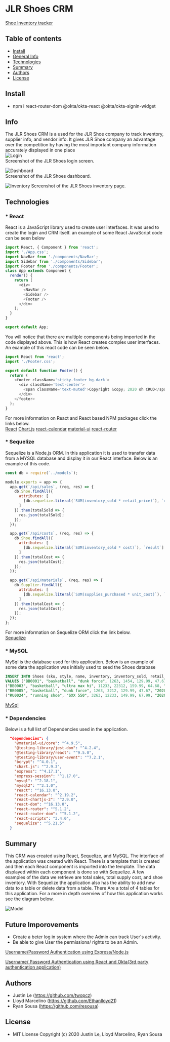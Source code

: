 # JLR Shoes CRM

[Shoe Inventory tracker](https://github.com/resousa/project-2)
## Table of contents
- [Install](#Install)
- [General Info](#Info)
- [Technologies](#Technologies)
- [Summary](#Summary)
- [Authors](#Authors)
- [License](#License)

## Install
- npm i react-router-dom @okta/okta-react @okta/okta-signin-widget

## Info
The JLR Shoes CRM is a used for the JLR Shoe company to track inventory, supplier info, and vendor info. It gives JLR Shoe company an advantage over the competition by having the most important company information accurately displayed in one place  
![Login](https://github.com/resousa/project-2/blob/dev/src/assets/images/login.PNG?raw=true)   
Screenshot of the JLR Shoes login screen.

![Dashboard](https://github.com/resousa/project-2/blob/dev/src/assets/images/dashboard.PNG?raw=true)  
Screenshot of the JLR Shoes dashboard.

![Inventory](https://github.com/resousa/project-2/blob/dev/src/assets/images/shoes.PNG?raw=true)
Screenshot of the JLR Shoes inventory page.

## Technologies
### * React
React is a JavaScript library used to create user interfaces. It was used to create the login and CRM itself. an example of some React JavaScript code can be seen below   
```javascript
import React, { Component } from 'react';
import './App.css';
import NavBar from './components/NavBar';
import Sidebar from './components/Sidebar';
import Footer from './components/Footer';
class App extends Component {
  render() {
    return (
      <div>
        <NavBar />
        <Sidebar />
        <Footer />
      </div>
    );
  }
}

export default App;
```
You will notice that there are multiple components being imported in the code displayed above. This is how React creates complex user interfaces. An example of this react code can be seen below.
```javascript
import React from 'react';
import './Footer.css';

export default function Footer() {
  return (
    <footer className='sticky-footer bg-dark'>
      <div className='text-center'>
        <span className='text-muted'>Copyright &copy; 2020 oh CRUD</span>
      </div>
    </footer>
  );
}

```
For more information on React and React based NPM packages click the links below.   
[React](https://reactjs.org/)
[Chart.js](https://www.chartjs.org/docs/latest/)
[react-calendar](https://www.npmjs.com/package/react-calendar)
[material-ui](https://www.npmjs.com/package/material-ui)
[react-router](https://reacttraining.com/react-router/)


### * Sequelize
Sequelize is a Node.js ORM. In this application it is used to transfer data from a MYSQL database and display it in our React interface. Below is an example of this code.
```javascript
const db = require(`../models`);

module.exports = app => {
  app.get(`/api/sales`, (req, res) => {
    db.Shoe.findAll({
      attributes: [
        [db.sequelize.literal(`SUM(inventory_sold * retail_price)`), `result`]
      ]
    }).then(totalSold => {
      res.json(totalSold);
    });
  });

  app.get(`/api/costs`, (req, res) => {
    db.Shoe.findAll({
      attributes: [
        [db.sequelize.literal(`SUM(inventory_sold * cost)`), `result`]
      ]
    }).then(totalCost => {
      res.json(totalCost);
    });
  });

  app.get(`/api/materials`, (req, res) => {
    db.Supplier.findAll({
      attributes: [
        [db.sequelize.literal(`SUM(supplies_purchased * unit_cost)`), `result`]
      ]
    }).then(totalCost => {
      res.json(totalCost);
    });
  });
};
```
For more information on Sequelize ORM click the link below.    
[Sequelize](https://sequelize.org/)  


### * MySQL 
MySql is the database used for this application. Below is an example of some data the application was initially used to seed the Shoes database
```sql
INSERT INTO Shoes (sku, style, name, inventory, inventory_sold, retail_price, cost, createdAt, UpdatedAt)
VALUES ("BB0001", "basketball", "dunk force", 1263, 1454, 129.99, 47.67, "2020-03-07 22:01:45.8040","2020-03-07 22:01:45.8040"), ("BB0002", "basketball", "hyper air", 263, 4552, 169.99, 77.46, "2020-03-07 22:01:45.8040","2020-03-07 22:01:45.8040"), 
("BB0003", "basketball", "ultra max hi", 11233, 22312, 159.99, 64.68, "2020-03-07 22:01:45.8040","2020-03-07 22:01:45.8040"), ("BB0004", "basketball", "ultra max lo", 15246, 21231, 109.99, 42.41, "2020-03-07 22:01:45.8040","2020-03-07 22:01:45.8040"), 
("BB0005", "basketball", "dunk force", 1263, 3212, 129.99, 47.67, "2020-03-07 22:01:45.8040","2020-03-07 22:01:45.8040"), ("BB0006", "basketball", "maxx force", 1263, 1123, 129.99, 47.67, "2020-03-07 22:01:45.8040","2020-03-07 22:01:45.8040"), 
("RU0024", "running shoe", "SXX 550", 3263, 12233, 149.99, 67.99, "2020-03-07 22:01:45.8040","2020-03-07 22:01:45.8040"), ("RU0008", "running shoe", "SXX 450", 23450, 34286, 129.99, 47.89, "2020-03-07 22:01:45.8040","2020-03-07 22:01:45.8040"),   
```
[MySql](https://www.mysql.com/)

### * Dependencies
Below is a full list of Dependencies used in the application.  
```json
  "dependencies": {
    "@material-ui/core": "^4.9.5",
    "@testing-library/jest-dom": "^4.2.4",
    "@testing-library/react": "^9.5.0",
    "@testing-library/user-event": "^7.2.1",
    "bcrypt": "^4.0.1",
    "chart.js": "^2.9.3",
    "express": "^4.17.1",
    "express-session": "^1.17.0",
    "mysql": "^2.18.1",
    "mysql2": "^2.1.0",
    "react": "^16.13.0",
    "react-calendar": "^2.19.2",
    "react-chartjs-2": "^2.9.0",
    "react-dom": "^16.13.0",
    "react-router": "^5.1.2",
    "react-router-dom": "^5.1.2",
    "react-scripts": "3.4.0",
    "sequelize": "^5.21.5"
  }
```

## Summary
This CRM was created using React, Sequelize, and MySQL. The interface of the application was created with React. There is a template that is created and then each React component is imported into the template. The data displayed within each component is done so with Sequelize. A few examples of the data we retrieve are total sales, total supply cost, and shoe inventory. With Sequelize the application also has the ability to add new data to a table or delete data from a table.  There Are a total of 4 tables for this application. For a more in depth overview of how this application works see the diagram below.

![Model](https://github.com/resousa/project-2/blob/dev/src/assets/images/Model.png?raw=true) 

## Future Imporovements

- Create a beter log in system where the Admin can track User's activity. 
- Be able to give User the permissions/ rights to be an Admin.

<a href="https://drive.google.com/file/d/1yJHvVf1gL9gX1j8Ito8YC36e7MRB58zN/view"> Username/Password Authentication using Express/Node.js</a>

<a href="https://drive.google.com/file/d/1eDSKRQAmc2IHXGoJa4_wgPZwCiV5diBf/view">Username/ Password Authentication using React and Okta(3rd party authentication application) </a>


## Authors
- Justin Le (https://github.com/twopcz)
- Lloyd Marcelino (https://github.com/Ethanlloyd21)
- Ryan Sousa (https://github.com/resousa)

## License

- MIT License Copyright (c) 2020 Justin Le, Lloyd Marcelino, Ryan Sousa
